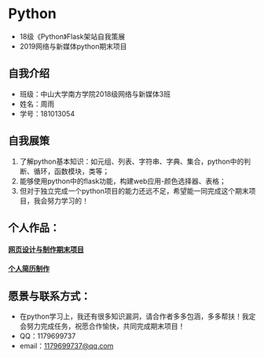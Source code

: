 # Python
* 18级《Python》Flask架站自我策展
* 2019网络与新媒体python期末项目
## 自我介绍
- 班级：中山大学南方学院2018级网络与新媒体3班
- 姓名：周雨
- 学号：181013054

## 自我展策
1. 了解python基本知识：如元组、列表、字符串、字典、集合，python中的判断、循环，函数模块，类等；
2. 能够使用python中的flask功能，构建web应用-颜色选择器、表格；
3. 但对于独立完成一个python项目的能力还远不足，希望能一同完成这个期末项目，我会努力学习的！

## 个人作品：
#### [网页设计与制作期末项目](http://Zoezhouyu.gitee.io)
#### [个人简历制作](https://zoezhouyu.gitee.io/resume/)

## 愿景与联系方式：
+ 在python学习上，我还有很多知识漏洞，请合作者多多包涵，多多帮扶！我定会努力完成任务，祝愿合作愉快，共同完成期末项目！
+ QQ：1179699737
+ email：1179699737@qq.com
